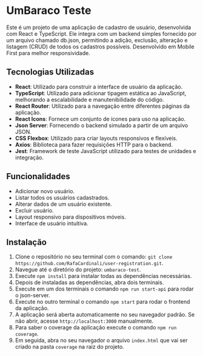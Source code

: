 # UmBaraco Teste

Este é um projeto de uma aplicação de cadastro de usuário, desenvolvida com React e TypeScript. Ele integra com um backend simples fornecido por um arquivo chamado db.json, permitindo a adição, exclusão, alteração e listagem (CRUD) de todos os cadastros possíveis. Desenvolvido em Mobile First para melhor responsividade.

## Tecnologias Utilizadas

- **React**: Utilizado para construir a interface de usuário da aplicação.
- **TypeScript**: Utilizado para adicionar tipagem estática ao JavaScript, melhorando a escalabilidade e manutenibilidade do código.
- **React Router**: Utilizado para a navegação entre diferentes páginas da aplicação.
- **React Icons**: Fornece um conjunto de ícones para uso na aplicação.
- **Json Server**: Fornecendo o backend simulado a partir de um arquivo JSON.
- **CSS Flexbox**: Utilizado para criar layouts responsivos e flexíveis.
- **Axios**: Biblioteca para fazer requisições HTTP para o backend.
- **Jest**: Framework de teste JavaScript utilizado para testes de unidades e integração.

## Funcionalidades

- Adicionar novo usuário.
- Listar todos os usuários cadastrados.
- Alterar dados de um usuário existente.
- Excluir usuário.
- Layout responsivo para dispositivos móveis.
- Interface de usuário intuitiva.

## Instalação

1. Clone o repositório no seu terminal com o comando: `git clone https://github.com/RafaCardinali/user-registration.git`.
2. Navegue até o diretório do projeto: `umbaraco-test`.
3. Execute `npm install` para instalar todas as dependências necessárias.
4. Depois de instaladas as dependências, abra dois terminais.
5. Execute em um dos terminais o comando `npm run start-api` para rodar o json-server.
6. Execute no outro terminal o comando `npm start` para rodar o frontend da aplicação. 
7. A aplicação será aberta automaticamente no seu navegador padrão. Se não abrir, acesse `http://localhost:3000` manualmente.
8. Para saber o coverage da aplicação execute o comando `npm run coverage`.
9. Em seguida, abra no seu navegador o arquivo `index.html` que vai ser criado na pasta `coverage` na raiz do projeto.